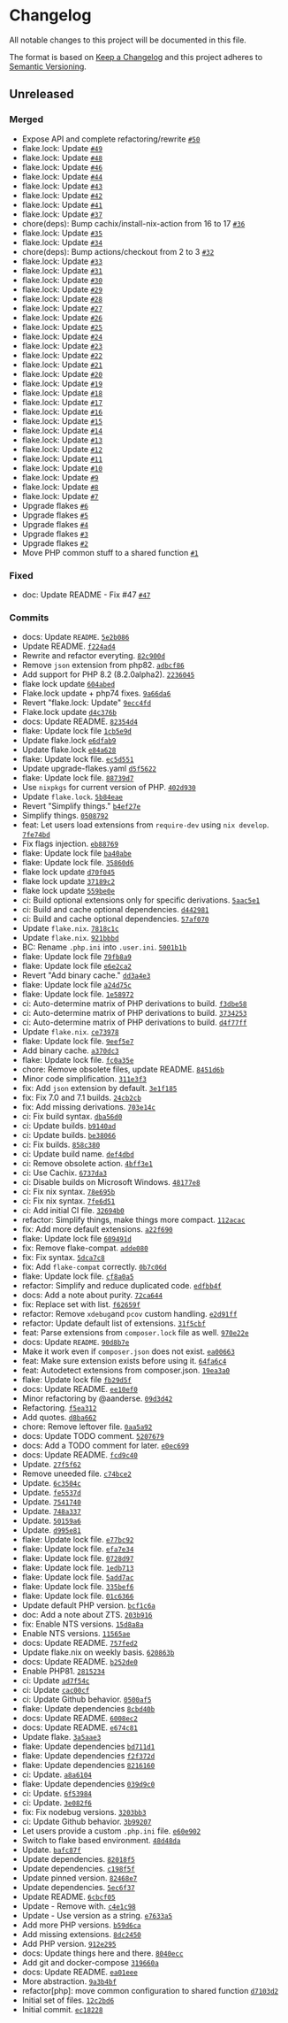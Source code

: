 # Changelog

All notable changes to this project will be documented in this file.

The format is based on [Keep a Changelog](https://keepachangelog.com/en/1.0.0/)
and this project adheres to [Semantic Versioning](https://semver.org/spec/v2.0.0.html).

## Unreleased

### Merged

- Expose API and complete refactoring/rewrite [`#50`](https://github.com/loophp/nix-shell/pull/50)
- flake.lock: Update [`#49`](https://github.com/loophp/nix-shell/pull/49)
- flake.lock: Update [`#48`](https://github.com/loophp/nix-shell/pull/48)
- flake.lock: Update [`#46`](https://github.com/loophp/nix-shell/pull/46)
- flake.lock: Update [`#44`](https://github.com/loophp/nix-shell/pull/44)
- flake.lock: Update [`#43`](https://github.com/loophp/nix-shell/pull/43)
- flake.lock: Update [`#42`](https://github.com/loophp/nix-shell/pull/42)
- flake.lock: Update [`#41`](https://github.com/loophp/nix-shell/pull/41)
- flake.lock: Update [`#37`](https://github.com/loophp/nix-shell/pull/37)
- chore(deps): Bump cachix/install-nix-action from 16 to 17 [`#36`](https://github.com/loophp/nix-shell/pull/36)
- flake.lock: Update [`#35`](https://github.com/loophp/nix-shell/pull/35)
- flake.lock: Update [`#34`](https://github.com/loophp/nix-shell/pull/34)
- chore(deps): Bump actions/checkout from 2 to 3 [`#32`](https://github.com/loophp/nix-shell/pull/32)
- flake.lock: Update [`#33`](https://github.com/loophp/nix-shell/pull/33)
- flake.lock: Update [`#31`](https://github.com/loophp/nix-shell/pull/31)
- flake.lock: Update [`#30`](https://github.com/loophp/nix-shell/pull/30)
- flake.lock: Update [`#29`](https://github.com/loophp/nix-shell/pull/29)
- flake.lock: Update [`#28`](https://github.com/loophp/nix-shell/pull/28)
- flake.lock: Update [`#27`](https://github.com/loophp/nix-shell/pull/27)
- flake.lock: Update [`#26`](https://github.com/loophp/nix-shell/pull/26)
- flake.lock: Update [`#25`](https://github.com/loophp/nix-shell/pull/25)
- flake.lock: Update [`#24`](https://github.com/loophp/nix-shell/pull/24)
- flake.lock: Update [`#23`](https://github.com/loophp/nix-shell/pull/23)
- flake.lock: Update [`#22`](https://github.com/loophp/nix-shell/pull/22)
- flake.lock: Update [`#21`](https://github.com/loophp/nix-shell/pull/21)
- flake.lock: Update [`#20`](https://github.com/loophp/nix-shell/pull/20)
- flake.lock: Update [`#19`](https://github.com/loophp/nix-shell/pull/19)
- flake.lock: Update [`#18`](https://github.com/loophp/nix-shell/pull/18)
- flake.lock: Update [`#17`](https://github.com/loophp/nix-shell/pull/17)
- flake.lock: Update [`#16`](https://github.com/loophp/nix-shell/pull/16)
- flake.lock: Update [`#15`](https://github.com/loophp/nix-shell/pull/15)
- flake.lock: Update [`#14`](https://github.com/loophp/nix-shell/pull/14)
- flake.lock: Update [`#13`](https://github.com/loophp/nix-shell/pull/13)
- flake.lock: Update [`#12`](https://github.com/loophp/nix-shell/pull/12)
- flake.lock: Update [`#11`](https://github.com/loophp/nix-shell/pull/11)
- flake.lock: Update [`#10`](https://github.com/loophp/nix-shell/pull/10)
- flake.lock: Update [`#9`](https://github.com/loophp/nix-shell/pull/9)
- flake.lock: Update [`#8`](https://github.com/loophp/nix-shell/pull/8)
- flake.lock: Update [`#7`](https://github.com/loophp/nix-shell/pull/7)
- Upgrade flakes [`#6`](https://github.com/loophp/nix-shell/pull/6)
- Upgrade flakes [`#5`](https://github.com/loophp/nix-shell/pull/5)
- Upgrade flakes [`#4`](https://github.com/loophp/nix-shell/pull/4)
- Upgrade flakes [`#3`](https://github.com/loophp/nix-shell/pull/3)
- Upgrade flakes [`#2`](https://github.com/loophp/nix-shell/pull/2)
- Move PHP common stuff to a shared function [`#1`](https://github.com/loophp/nix-shell/pull/1)

### Fixed

- doc: Update README - Fix #47 [`#47`](https://github.com/loophp/nix-shell/issues/47)

### Commits

- docs: Update `README`. [`5e2b086`](https://github.com/loophp/nix-shell/commit/5e2b086353f51ab1c4101fb5b2a6e4697ea94d7b)
- Update README. [`f224ad4`](https://github.com/loophp/nix-shell/commit/f224ad463afed0f350b13df136d4d15e7941f4cb)
- Rewrite and refactor everyting. [`82c900d`](https://github.com/loophp/nix-shell/commit/82c900d52a823386580ee0d8a3fe61ed55a7b6c2)
- Remove `json` extension from php82. [`adbcf86`](https://github.com/loophp/nix-shell/commit/adbcf861b22acf2ec5b720ba0e4baafe1bb22d05)
- Add support for PHP 8.2 (8.2.0alpha2). [`2236045`](https://github.com/loophp/nix-shell/commit/223604509c0a9790ebdf79feed94f985bc617edf)
- flake lock update [`604abed`](https://github.com/loophp/nix-shell/commit/604abedea7b8c618e75591bbe9e8ec3813f4568a)
- Flake.lock update + php74 fixes. [`9a66da6`](https://github.com/loophp/nix-shell/commit/9a66da62ca7747fdbd7a9158fbae0c3a56fb231d)
- Revert "flake.lock: Update" [`9ecc4fd`](https://github.com/loophp/nix-shell/commit/9ecc4fd39c8d1e33c878a3b84cc827ce3686b7a7)
- Flake.lock update [`d4c376b`](https://github.com/loophp/nix-shell/commit/d4c376b4a8fff3423cfe28c2d478352abb67b8e3)
- docs: Update README. [`82354d4`](https://github.com/loophp/nix-shell/commit/82354d4703c7ad9fb625caeae10bf7b540d0fe46)
- flake: Update lock file [`1cb5e9d`](https://github.com/loophp/nix-shell/commit/1cb5e9d7c0635cfca06d2c6d9c6cddd6b46bbcd6)
- Update flake.lock [`e6dfab9`](https://github.com/loophp/nix-shell/commit/e6dfab9373768b7d8e01309a2d4e0ffd7e94f86a)
- Update flake.lock [`e84a628`](https://github.com/loophp/nix-shell/commit/e84a6284444ff66717d2626be40c8f5bb512cbd4)
- flake: Update lock file. [`ec5d551`](https://github.com/loophp/nix-shell/commit/ec5d551a93342ffccb1a8119186c57fb299e58d5)
- Update upgrade-flakes.yaml [`d5f5622`](https://github.com/loophp/nix-shell/commit/d5f5622aa6117fc300d77cbb8087c0afc1c2189f)
- flake: Update lock file. [`88739d7`](https://github.com/loophp/nix-shell/commit/88739d7c11de40e40d3739a91fbadeea3e47286c)
- Use `nixpkgs` for current version of PHP. [`402d930`](https://github.com/loophp/nix-shell/commit/402d930367cb6c61d45b1917720a73856c1a7526)
- Update `flake.lock`. [`5b84eae`](https://github.com/loophp/nix-shell/commit/5b84eae718ac1dc9473a053e4eee380910947aaf)
- Revert "Simplify things." [`b4ef27e`](https://github.com/loophp/nix-shell/commit/b4ef27ed9a90b6bfb5f094f48d9409d5174975a0)
- Simplify things. [`0508792`](https://github.com/loophp/nix-shell/commit/05087922b49e1f9b47b00720207ab4f398e50b23)
- feat: Let users load extensions from `require-dev` using `nix develop`. [`7fe74bd`](https://github.com/loophp/nix-shell/commit/7fe74bdc4b9c5b98296d3f1fa48ab97586df0e89)
- Fix flags injection. [`eb88769`](https://github.com/loophp/nix-shell/commit/eb88769b1ec2fbbfee28af54765cd83b5be59e0d)
- flake: Update lock file [`ba40abe`](https://github.com/loophp/nix-shell/commit/ba40abe3da6e400ded2b49a42b4aeb70da01ed6e)
- flake: Update lock file. [`35860d6`](https://github.com/loophp/nix-shell/commit/35860d6b28875992e0d60397c81dde9e283064d5)
- flake lock update [`d70f045`](https://github.com/loophp/nix-shell/commit/d70f04556aa502d956daafcaab6159f866c7f50a)
- flake lock update [`37189c2`](https://github.com/loophp/nix-shell/commit/37189c279f28978bc0df66a02281faf3af1401be)
- flake lock update [`559be0e`](https://github.com/loophp/nix-shell/commit/559be0ea27bc2052d9dd8b648d0a12ff04f02423)
- ci: Build optional extensions only for specific derivations. [`5aac5e1`](https://github.com/loophp/nix-shell/commit/5aac5e115452df2d7612b2822e20a47f8d8d86cb)
- ci: Build and cache optional dependencies. [`d442981`](https://github.com/loophp/nix-shell/commit/d44298184f67faaf164a2242f22b0fe4994829e0)
- ci: Build and cache optional dependencies. [`57af070`](https://github.com/loophp/nix-shell/commit/57af07060f180948c120720a7248fd5f8f560afa)
- Update `flake.nix`. [`7818c1c`](https://github.com/loophp/nix-shell/commit/7818c1ccf848d4aa11fd59c8dfe730619e861333)
- Update `flake.nix`. [`921bbbd`](https://github.com/loophp/nix-shell/commit/921bbbdf781d777fc594d90a2e822626a5cf4701)
- BC: Rename `.php.ini` into `.user.ini`. [`5001b1b`](https://github.com/loophp/nix-shell/commit/5001b1b9d8701a3024f71ef05e244956529b4c39)
- flake: Update lock file [`79fb8a9`](https://github.com/loophp/nix-shell/commit/79fb8a9a12e2d5c54eb368e86c2de6aed7cdd30f)
- flake: Update lock file [`e6e2ca2`](https://github.com/loophp/nix-shell/commit/e6e2ca2f6e04100a18ab97d11167cb8107f41f66)
- Revert "Add binary cache." [`dd3a4e3`](https://github.com/loophp/nix-shell/commit/dd3a4e3ffbbecd0b6949d3e11f81b0eb85938b0d)
- flake: Update lock file [`a24d75c`](https://github.com/loophp/nix-shell/commit/a24d75c889b4f8f4639c917731d012bd6d0e8eb6)
- flake: Update lock file. [`1e58972`](https://github.com/loophp/nix-shell/commit/1e589729e56e4f1ccb4bde1b3d60d4b4667ad50b)
- ci: Auto-determine matrix of PHP derivations to build. [`f3dbe58`](https://github.com/loophp/nix-shell/commit/f3dbe582e6c09994ce1a567b6773aff4f67d2d10)
- ci: Auto-determine matrix of PHP derivations to build. [`3734253`](https://github.com/loophp/nix-shell/commit/3734253338272770daf7078a711c5277ccc391a7)
- ci: Auto-determine matrix of PHP derivations to build. [`d4f77ff`](https://github.com/loophp/nix-shell/commit/d4f77ff61521bb2495c06b78385a73d3d2712429)
- Update `flake.nix`. [`ce73978`](https://github.com/loophp/nix-shell/commit/ce73978d95c408a4354c0dfc3d440173f553966c)
- flake: Update lock file. [`9eef5e7`](https://github.com/loophp/nix-shell/commit/9eef5e78b17bccba4b99e42a59ad4159597307f2)
- Add binary cache. [`a370dc3`](https://github.com/loophp/nix-shell/commit/a370dc3e6193e12ac1d12d146cf5428fe1c6679f)
- flake: Update lock file. [`fc0a35e`](https://github.com/loophp/nix-shell/commit/fc0a35e2eccb5063c29a809c24c2827de555f02c)
- chore: Remove obsolete files, update README. [`8451d6b`](https://github.com/loophp/nix-shell/commit/8451d6b671d9748efa577293fa6689143ee0b634)
- Minor code simplification. [`311e3f3`](https://github.com/loophp/nix-shell/commit/311e3f38971c8323f23e76b38833501e0254b776)
- fix: Add `json` extension by default. [`3e1f185`](https://github.com/loophp/nix-shell/commit/3e1f18575a9e01c59a5665a82b1d328e93f58adf)
- fix: Fix 7.0 and 7.1 builds. [`24cb2cb`](https://github.com/loophp/nix-shell/commit/24cb2cb762106a64f5def0134363124a892679b6)
- fix: Add missing derivations. [`703e14c`](https://github.com/loophp/nix-shell/commit/703e14c1ad982b73841c3f8f34ffb00f65b2f2cd)
- ci: Fix build syntax. [`dba56d0`](https://github.com/loophp/nix-shell/commit/dba56d05ff52efc036552fd32dae4d8a616a4061)
- ci: Update builds. [`b9140ad`](https://github.com/loophp/nix-shell/commit/b9140ad861f6a8a411af93312c00756f9cb6c35d)
- ci: Update builds. [`be38066`](https://github.com/loophp/nix-shell/commit/be380661c2679f0de6940932b944281205ef50db)
- ci: Fix builds. [`858c380`](https://github.com/loophp/nix-shell/commit/858c38020d8c717044c161d5df2dbcc18bdb2b05)
- ci: Update build name. [`def4dbd`](https://github.com/loophp/nix-shell/commit/def4dbd53cdd70d4578d213e221f667b6bd9a858)
- ci: Remove obsolete action. [`4bff3e1`](https://github.com/loophp/nix-shell/commit/4bff3e12163211b1042ff744d27da831c37a7a7e)
- ci: Use Cachix. [`6737da3`](https://github.com/loophp/nix-shell/commit/6737da30d85a27188e898c04e1a4eb5093fe258d)
- ci: Disable builds on Microsoft Windows. [`48177e8`](https://github.com/loophp/nix-shell/commit/48177e83267b4d0850eff653884ffea5486693ab)
- ci: Fix nix syntax. [`78e695b`](https://github.com/loophp/nix-shell/commit/78e695babd8a4b4562b47c60de93899570c6c0ca)
- ci: Fix nix syntax. [`7fe6d51`](https://github.com/loophp/nix-shell/commit/7fe6d5151e2f1de793a149e50c0e155cb79dd46a)
- ci: Add initial CI file. [`32694b0`](https://github.com/loophp/nix-shell/commit/32694b0feff06b8150a276d96b8eb0fa515cd54b)
- refactor: Simplify things, make things more compact. [`112acac`](https://github.com/loophp/nix-shell/commit/112acac0e85a8376b8db98d9118790c43b10e053)
- fix: Add more default extensions. [`a22f690`](https://github.com/loophp/nix-shell/commit/a22f69005bf06a06b2b04a5e9fdde8caf0ad1f31)
- flake: Update lock file [`609491d`](https://github.com/loophp/nix-shell/commit/609491d5acfd9f019405c4a0a071f66dfea0749c)
- fix: Remove flake-compat. [`adde080`](https://github.com/loophp/nix-shell/commit/adde080a9059369889bd5b93d9d310fab1a75b04)
- fix: Fix syntax. [`5dca7c8`](https://github.com/loophp/nix-shell/commit/5dca7c8571d5108f53f3454dcc36307da5df02f5)
- fix: Add `flake-compat` correctly. [`0b7c06d`](https://github.com/loophp/nix-shell/commit/0b7c06d0091db5925f2c44d9d82797befab88769)
- flake: Update lock file. [`cf8a0a5`](https://github.com/loophp/nix-shell/commit/cf8a0a58f5169868d7317c40c3400dff48601525)
- refactor: Simplify and reduce duplicated code. [`edfbb4f`](https://github.com/loophp/nix-shell/commit/edfbb4f2285e48853b5355e56b9ab902c4731916)
- docs: Add a note about purity. [`72ca644`](https://github.com/loophp/nix-shell/commit/72ca64475b63473d48d75b3dd21618855b56577c)
- fix: Replace set with list. [`f62659f`](https://github.com/loophp/nix-shell/commit/f62659f425420c497562ef8bcd2d4c9e09ab02f7)
- refactor: Remove `xdebug`and `pcov` custom handling. [`e2d91ff`](https://github.com/loophp/nix-shell/commit/e2d91ff2f1497fee5ca596b542cca28f05d90bc4)
- refactor: Update default list of extensions. [`31f5cbf`](https://github.com/loophp/nix-shell/commit/31f5cbf064ea5b15b2f9019f666830a1432feecd)
- feat: Parse extensions from `composer.lock` file as well. [`970e22e`](https://github.com/loophp/nix-shell/commit/970e22e52f4063cc41f06d72ced320d7bf5169a1)
- docs: Update `README`. [`90d8b7e`](https://github.com/loophp/nix-shell/commit/90d8b7e5331800a31592f4985c6cd2a48dc0432d)
- Make it work even if `composer.json` does not exist. [`ea00663`](https://github.com/loophp/nix-shell/commit/ea00663e44a4b6efc33b982194d55d8c10288d08)
- feat: Make sure extension exists before using it. [`64fa6c4`](https://github.com/loophp/nix-shell/commit/64fa6c4d4d6b5d58a43a1a7d8a0902cfb29534be)
- feat: Autodetect extensions from composer.json. [`19ea3a0`](https://github.com/loophp/nix-shell/commit/19ea3a0b9cc508996c7560af127336641dfe382d)
- flake: Update lock file [`fb29d5f`](https://github.com/loophp/nix-shell/commit/fb29d5f74bb3f57a7c8010b3abcf45b0cea3d4da)
- docs: Update README. [`ee10ef0`](https://github.com/loophp/nix-shell/commit/ee10ef0de6ec8946540cdeda9a7dcd7e94d2447c)
- Minor refactoring by @aanderse. [`09d3d42`](https://github.com/loophp/nix-shell/commit/09d3d42d0021e87649e106b83175598c67b5d6f5)
- Refactoring. [`f5ea312`](https://github.com/loophp/nix-shell/commit/f5ea312aabadd239f40145a74e5f5dbf698f4556)
- Add quotes. [`d8ba662`](https://github.com/loophp/nix-shell/commit/d8ba66217dcb4c4f6d0f34432a4b8746af6493cb)
- chore: Remove leftover file. [`0aa5a92`](https://github.com/loophp/nix-shell/commit/0aa5a92a316f0028d7ce8f48349319d2d1e624dc)
- docs: Update TODO comment. [`5207679`](https://github.com/loophp/nix-shell/commit/5207679adbac458840bef9317571161d88598284)
- docs: Add a TODO comment for later. [`e0ec699`](https://github.com/loophp/nix-shell/commit/e0ec699c294ae07bea3c8eba8dc5b199f7f012f6)
- docs: Update README. [`fcd9c40`](https://github.com/loophp/nix-shell/commit/fcd9c401b87884d6c600c885ebfa0a694ba2f11f)
- Update. [`27f5f62`](https://github.com/loophp/nix-shell/commit/27f5f621d921aa44ebbd2aa768ded3d8ea80170f)
- Remove uneeded file. [`c74bce2`](https://github.com/loophp/nix-shell/commit/c74bce28f41ca06ad7dd6fc2ce8cdae45c61e4df)
- Update. [`6c3504c`](https://github.com/loophp/nix-shell/commit/6c3504c33f6066abe49c7123317c1f2c54cf8657)
- Update. [`fe5537d`](https://github.com/loophp/nix-shell/commit/fe5537d8fd640c3c7678fa49dd4dd0cdab64db65)
- Update. [`7541740`](https://github.com/loophp/nix-shell/commit/75417409053dd5e6c2390d44e17b043e0cd37101)
- Update. [`748a337`](https://github.com/loophp/nix-shell/commit/748a33769046f73fe525cd1a2e550ebf8e043ba2)
- Update. [`50159a6`](https://github.com/loophp/nix-shell/commit/50159a6d70b1fb35b7c818dcdd1f5b6c91c572e4)
- Update. [`d995e81`](https://github.com/loophp/nix-shell/commit/d995e818c082344c5fdad0ffe87d6d5c439f3cdc)
- flake: Update lock file. [`e77bc92`](https://github.com/loophp/nix-shell/commit/e77bc9278335e57ca654d174fea4e7b2e1cc6776)
- flake: Update lock file. [`efa7e34`](https://github.com/loophp/nix-shell/commit/efa7e34f3564415f139e24fb4295170405262dde)
- flake: Update lock file. [`0728d97`](https://github.com/loophp/nix-shell/commit/0728d9726cf6288bef62d8476132549f1e4b3ce7)
- flake: Update lock file. [`1edb713`](https://github.com/loophp/nix-shell/commit/1edb713140678ca1b984a4fc7f811f08c90b39a4)
- flake: Update lock file. [`5add7ac`](https://github.com/loophp/nix-shell/commit/5add7ac31f66e3eb9190df638604d6ecbfc50ffe)
- flake: Update lock file. [`335bef6`](https://github.com/loophp/nix-shell/commit/335bef6a53cec72275f33d3f1edf0a410c9c89fb)
- flake: Update lock file. [`01c6366`](https://github.com/loophp/nix-shell/commit/01c6366b07d959561586c5c0d31a098220fd76a1)
- Update default PHP version. [`bcf1c6a`](https://github.com/loophp/nix-shell/commit/bcf1c6ad154c53e1e141de297fbbee430c913f9d)
- doc: Add a note about ZTS. [`203b916`](https://github.com/loophp/nix-shell/commit/203b9163495eae9e48f71029849285def78b2976)
- fix: Enable NTS versions. [`15d8a8a`](https://github.com/loophp/nix-shell/commit/15d8a8a949a981bdef397155cfe21a07211ef08b)
- Enable NTS versions. [`11565ae`](https://github.com/loophp/nix-shell/commit/11565ae408f50bd27cc86ea2437b93013eea2e09)
- docs: Update README. [`757fed2`](https://github.com/loophp/nix-shell/commit/757fed20f6770228d014476d15db84f9f9d6ad92)
- Update flake.nix on weekly basis. [`620863b`](https://github.com/loophp/nix-shell/commit/620863b2d67553c1d498ad95b9013971874cc82c)
- docs: Update README. [`b252de0`](https://github.com/loophp/nix-shell/commit/b252de070d4adf8541ee58f89eea5a1b45de3233)
- Enable PHP81. [`2815234`](https://github.com/loophp/nix-shell/commit/2815234d3c6f26dcd1c70e98571f41d15458d033)
- ci: Update [`ad7f54c`](https://github.com/loophp/nix-shell/commit/ad7f54c747d26f9cec392c6e2b153f84b1addc07)
- ci: Update [`cac00cf`](https://github.com/loophp/nix-shell/commit/cac00cfdf514d11cd2c57d6d31e06a3c72c14da4)
- ci: Update Github behavior. [`0500af5`](https://github.com/loophp/nix-shell/commit/0500af547eb217509565584e017ac5d27ff5fe20)
- flake: Update dependencies [`8cbd40b`](https://github.com/loophp/nix-shell/commit/8cbd40be18a4c314cd2a78eaf11528ac9a521dc1)
- docs: Update README. [`6008ec2`](https://github.com/loophp/nix-shell/commit/6008ec2cba449f9fa8eea1af2b38d94df185f35f)
- docs: Update README. [`e674c81`](https://github.com/loophp/nix-shell/commit/e674c8132bd99dc5d60e2c8d025ebdc5afd1815a)
- Update flake. [`3a5aae3`](https://github.com/loophp/nix-shell/commit/3a5aae330a4894503492791614901c5f3f52f4a8)
- flake: Update dependencies [`bd711d1`](https://github.com/loophp/nix-shell/commit/bd711d192b527c58ef111b7b898c5135aaa7c703)
- flake: Update dependencies [`f2f372d`](https://github.com/loophp/nix-shell/commit/f2f372d7f87bc172f604dfe0108b42c28a3fd296)
- flake: Update dependencies [`8216160`](https://github.com/loophp/nix-shell/commit/8216160591c6f72c3a6207477afebf127f181a72)
- ci: Update. [`a8a6104`](https://github.com/loophp/nix-shell/commit/a8a61048f05d772f1781d8d131c1b0d7c10703b7)
- flake: Update dependencies [`039d9c0`](https://github.com/loophp/nix-shell/commit/039d9c0d13d2b50c4606aa56df8786e8dd0d0acc)
- ci: Update. [`6f53984`](https://github.com/loophp/nix-shell/commit/6f53984c53062d19404cc368024edf89e103b1a7)
- ci: Update. [`3e082f6`](https://github.com/loophp/nix-shell/commit/3e082f6c0edb645f6d045f91b3e8eee7f6643ef7)
- fix: Fix nodebug versions. [`3203bb3`](https://github.com/loophp/nix-shell/commit/3203bb3adabd1fce5897566a84cdaf149e3a78ef)
- ci: Update Github behavior. [`3b99207`](https://github.com/loophp/nix-shell/commit/3b992075224d193ed37586195debb669c0822afd)
- Let users provide a custom `.php.ini` file. [`e60e902`](https://github.com/loophp/nix-shell/commit/e60e90232f64ee87a99196d8b95fd79aa037f328)
- Switch to flake based environment. [`48d48da`](https://github.com/loophp/nix-shell/commit/48d48da4f8dffa724b22595c1996fc1487a97ed4)
- Update. [`bafc87f`](https://github.com/loophp/nix-shell/commit/bafc87f8ec1ad811736f2147aeba4d057890b145)
- Update dependencies. [`82018f5`](https://github.com/loophp/nix-shell/commit/82018f51927a274317a6e1d30452932b69a9536b)
- Update dependencies. [`c198f5f`](https://github.com/loophp/nix-shell/commit/c198f5f55388fcc43791d1ff62a2ad74ea6bd12a)
- Update pinned version. [`82468e7`](https://github.com/loophp/nix-shell/commit/82468e74c148c20c177ce907423251b32409111e)
- Update dependencies. [`5ec6f37`](https://github.com/loophp/nix-shell/commit/5ec6f37059923bfcaed02d8aba5d2cbf10bf2298)
- Update README. [`6cbcf05`](https://github.com/loophp/nix-shell/commit/6cbcf05da48f3a4b94606ac7964191df4efc890d)
- Update - Remove with. [`c4e1c98`](https://github.com/loophp/nix-shell/commit/c4e1c98073aee0d8eb6391897da719577b3aaeb7)
- Update - Use version as a string. [`e7633a5`](https://github.com/loophp/nix-shell/commit/e7633a50f0924937be2f899e3e09191556183efc)
- Add more PHP versions. [`b59d6ca`](https://github.com/loophp/nix-shell/commit/b59d6ca0c33b0e4a5557a0e0aceb960ff87f3801)
- Add missing extensions. [`8dc2450`](https://github.com/loophp/nix-shell/commit/8dc24508827949c6ff1f8078f2b5dd79039f3101)
- Add PHP version. [`912e295`](https://github.com/loophp/nix-shell/commit/912e295caa5b922e1e106cac69646f57d4d27eb9)
- docs: Update things here and there. [`8040ecc`](https://github.com/loophp/nix-shell/commit/8040ecc3e68f17404a6bc2423bc548cb70d56ee1)
- Add git and docker-compose [`319660a`](https://github.com/loophp/nix-shell/commit/319660aef37a0a41abb0a533c16a3d21933bb513)
- docs: Update README. [`ea01eee`](https://github.com/loophp/nix-shell/commit/ea01eee810aae29ab23c0cc29428299769e1e1fc)
- More abstraction. [`9a3b4bf`](https://github.com/loophp/nix-shell/commit/9a3b4bf8b97875334bf996e160ea5a54fd9041fc)
- refactor[php]: move common configuration to shared function [`d7103d2`](https://github.com/loophp/nix-shell/commit/d7103d20e5d267e73ebce4b13607335c53f4214b)
- Initial set of files. [`12c2bd6`](https://github.com/loophp/nix-shell/commit/12c2bd64eb45fc6519a14bf15bc95e012311f8b0)
- Initial commit. [`ec18228`](https://github.com/loophp/nix-shell/commit/ec1822866a0cdcadb710b6aee91d3e450e69d85c)
